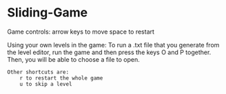 # Sliding-Game

Game controls:
	arrow keys to move
	space to restart


Using your own levels in the game:
	To run a .txt file that you generate from the level editor, run the game and then press the keys O and P together.
	Then, you will be able to choose a file to open.

	Other shortcuts are:
		r to restart the whole game
		u to skip a level
